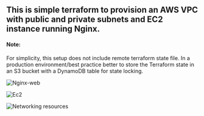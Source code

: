 ## This is simple terraform to provision an AWS VPC with public and private subnets and EC2 instance running Nginx.

#### Note:
 For simplicity, this setup does not include remote terraform state file.
 In a production environment/best practice better to store the Terraform state in an S3 bucket
 with a DynamoDB table for state locking.


![Nginx-web](https://github.com/user-attachments/assets/17460561-faba-47dd-be05-2d227900ded1)



![Ec2](https://github.com/user-attachments/assets/53217c70-c4dc-481c-bdb1-f508fc68560d)


![Networking resources](https://github.com/user-attachments/assets/b18e5e3b-da58-48f6-b0b2-0dcc3c58a962)


